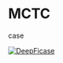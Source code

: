 # MCTC
case


[![DeepFicase](https://i9.ytimg.com/vi/x1Am65Z8tgA/mqdefault.jpg?v=68287b00&sqp=CMD0ocEG&rs=AOn4CLB0v7DUT3K6PbIa4XpYigKUSfswJQ)](https://youtu.be/x1Am65Z8tgA "DeepFicase")
